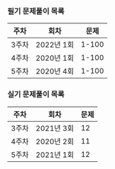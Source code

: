 ### 필기 문제풀이 목록
| 주차 | 회차 | 문제 |
| --- | --- | --- |
| 3주차 | 2022년 1회 | 1-100 |
| 4주차 | 2020년 1회 | 1-100 |
| 5주차 | 2020년 4회 | 1-100 |

### 실기 문제풀이 목록
| 주차 | 회차 | 문제 |
| --- | --- | --- |
| 3주차 | 2021년 3회 | 12 |
| 4주차 | 2020년 2회 | 11 |
| 5주차 | 2021년 1회 | 12 |
